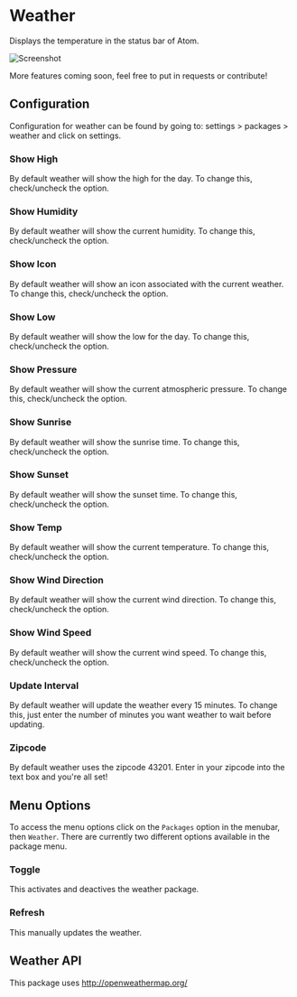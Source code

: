 # Weather

Displays the temperature in the status bar of Atom.

![Screenshot](http://i.imgur.com/rOM0KX8.png)

More features coming soon, feel free to put in requests or contribute!

## Configuration

Configuration for weather can be found by going to: settings > packages > weather and click on settings.

### Show High
By default weather will show the high for the day. To change this, check/uncheck the option.

### Show Humidity
By default weather will show the current humidity. To change this, check/uncheck the option.

### Show Icon
By default weather will show an icon associated with the current weather. To change this, check/uncheck the option.

### Show Low
By default weather will show the low for the day. To change this, check/uncheck the option.

### Show Pressure
By default weather will show the current atmospheric pressure. To change this, check/uncheck the option.

### Show Sunrise
By default weather will show the sunrise time. To change this, check/uncheck the option.

### Show Sunset
By default weather will show the sunset time. To change this, check/uncheck the option.

### Show Temp
By default weather will show the current temperature. To change this, check/uncheck the option.

### Show Wind Direction
By default weather will show the current wind direction. To change this, check/uncheck the option.

### Show Wind Speed
By default weather will show the current wind speed. To change this, check/uncheck the option.

### Update Interval
By default weather will update the weather every 15 minutes. To change this, just enter the number of minutes you want weather to wait before updating.

### Zipcode
By default weather uses the zipcode 43201. Enter in your zipcode into the text box and you're all set!

## Menu Options
To access the menu options click on the `Packages` option in the menubar, then `Weather`. There are currently two different options available in the package menu.

### Toggle
This activates and deactives the weather package.

### Refresh
This manually updates the weather.

## Weather API

This package uses http://openweathermap.org/
